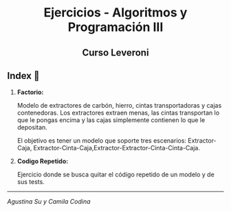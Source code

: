 
<h1 align="center">Ejercicios - Algoritmos y Programación III</h1>
<h2 align="center">Curso Leveroni</h2>


## Index 🚀 

1) **Factorio:**

    Modelo de extractores de carbón, hierro, cintas transportadoras y cajas contenedoras. Los extractores extraen menas, las cintas transportan lo que le pongas encima y las cajas simplemente contienen lo que le depositan.

    El objetivo es tener un modelo que soporte tres escenarios: Extractor-Caja, Extractor-Cinta-Caja,Extractor-Extractor-Cinta-Cinta-Caja.

2) **Codigo Repetido:**

    Ejercicio donde se busca quitar el código repetido de un modelo y de sus tests.

---
_Agustina Su y Camila Codina_

